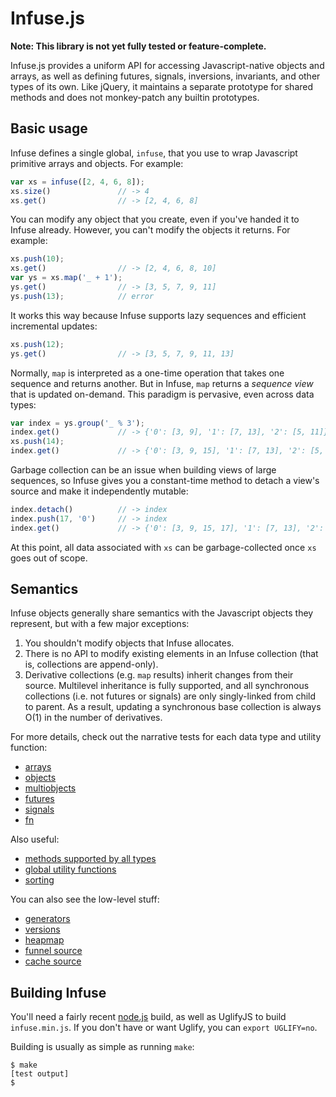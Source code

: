 # Infuse.js

**Note: This library is not yet fully tested or feature-complete.**

Infuse.js provides a uniform API for accessing Javascript-native objects and
arrays, as well as defining futures, signals, inversions, invariants, and other
types of its own. Like jQuery, it maintains a separate prototype for shared
methods and does not monkey-patch any builtin prototypes.

## Basic usage

Infuse defines a single global, `infuse`, that you use to wrap Javascript
primitive arrays and objects. For example:

```js
var xs = infuse([2, 4, 6, 8]);
xs.size()               // -> 4
xs.get()                // -> [2, 4, 6, 8]
```

You can modify any object that you create, even if you've handed it to Infuse
already. However, you can't modify the objects it returns. For example:

```js
xs.push(10);
xs.get()                // -> [2, 4, 6, 8, 10]
var ys = xs.map('_ + 1');
ys.get()                // -> [3, 5, 7, 9, 11]
ys.push(13);            // error
```

It works this way because Infuse supports lazy sequences and efficient
incremental updates:

```js
xs.push(12);
ys.get()                // -> [3, 5, 7, 9, 11, 13]
```

Normally, `map` is interpreted as a one-time operation that takes one sequence
and returns another. But in Infuse, `map` returns a _sequence view_ that is
updated on-demand. This paradigm is pervasive, even across data types:

```js
var index = ys.group('_ % 3');
index.get()             // -> {'0': [3, 9], '1': [7, 13], '2': [5, 11]}
xs.push(14);
index.get()             // -> {'0': [3, 9, 15], '1': [7, 13], '2': [5, 11]}
```

Garbage collection can be an issue when building views of large sequences, so
Infuse gives you a constant-time method to detach a view's source and make it
independently mutable:

```js
index.detach()          // -> index
index.push(17, '0')     // -> index
index.get()             // -> {'0': [3, 9, 15, 17], '1': [7, 13], '2': [5, 11]}
```

At this point, all data associated with `xs` can be garbage-collected once `xs`
goes out of scope.

## Semantics

Infuse objects generally share semantics with the Javascript objects they
represent, but with a few major exceptions:

1. You shouldn't modify objects that Infuse allocates.
2. There is no API to modify existing elements in an Infuse collection (that
   is, collections are append-only).
3. Derivative collections (e.g. `map` results) inherit changes from their
   source. Multilevel inheritance is fully supported, and all synchronous
   collections (i.e. not futures or signals) are only singly-linked from child
   to parent. As a result, updating a synchronous base collection is always
   O(1) in the number of derivatives.

For more details, check out the narrative tests for each data type and utility
function:

- [arrays](doc/array.md)
- [objects](doc/object.md)
- [multiobjects](doc/multiobject.md)
- [futures](doc/future.md)
- [signals](doc/signal.md)
- [fn](doc/fn.md)

Also useful:

- [methods supported by all types](doc/methods-src.md)
- [global utility functions](doc/util-src.md)
- [sorting](doc/sorting.md)

You can also see the low-level stuff:

- [generators](doc/generators.md)
- [versions](doc/versions.md)
- [heapmap](doc/heapmap.md)
- [funnel source](doc/funnel-src.md)
- [cache source](doc/cache-src.md)

## Building Infuse

You'll need a fairly recent [node.js](http://nodejs.org) build, as well as
UglifyJS to build `infuse.min.js`. If you don't have or want Uglify, you can
`export UGLIFY=no`.

Building is usually as simple as running `make`:

    $ make
    [test output]
    $

